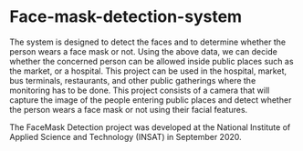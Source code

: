 # Face-mask-detection-system
The system is designed to detect the faces and to determine whether the person wears a face mask or not. 
Using the above data, we can decide whether the concerned person can be allowed inside public places such as the market, or a hospital. 
This project can be used in the hospital, market, bus terminals, restaurants, and other public gatherings where the monitoring has to be done.
This project consists of a camera that will capture the image of the people entering public places and detect whether the person wears a face mask or not using their facial features.

The FaceMask Detection project was developed at the National Institute of Applied Science and Technology (INSAT) in September 2020.
